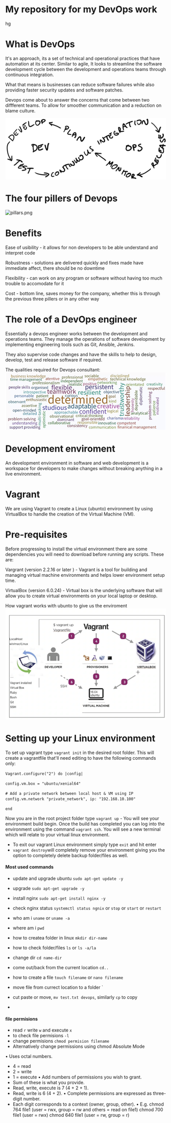 # My repository for my DevOps work 
hg
# What is DevOps
It's an approach, its a set of technical and operational practices that have automation at its center. Similar to agile, It looks to streamline the software development cycle between the development and operations teams through continuous integration.

What that means is businesses can reduce software failures while also providing faster security updates and software patches.

Devops come about to answer the concerns that come between two diffferent teams. To allow for smoother communication and a reduction on blame culture.

![DevOps-Cycle-0.1-1024x392.png](./images/DevOps-Cycle.png)

# The four pillers of Devops
![pillars.png](.images/pillars.png)




# Benefits
Ease of usibility - it allows for non developers to be able understand and interpret code

Robustness - solutions are delivered quickly and fixes made have immediate affect, there should be no downtime

Flexibility - can work on any program or software without having too much trouble to accomodate for it

Cost - bottom line, saves money for the company, whether this is through the previous three pillers or in any other way

# The role of a DevOps engineer 
Essentially a devops engineer works between the development and operations teams. They manage the operations of software development by implementing 
engineering tools such as Git, Ansible, Jenkins.

They also supervise code changes and have the skills to help to design, develop, test and release software if required.


The qualities required for Devops consultant:
![What_is_devops.png](./images/What_is_devops.png)
 


# Development enviroment
An development environment in software and web development is a workspace for developers to make changes without breaking anything in a live environment. 


# Vagrant 
We are using Vagrant to create a Linux (ubunto) environment by using VirtualBox to handle the creation of the Virtual Machine (VM). 

# Pre-requisites
Before progressing to install the virtual environment there are some dependencies you will need to download before running any scripts. These are:

Vargrant (version 2.2.16 or later ) - Vagrant is a tool for building and managing virtual machine environments and helps lower environment setup time.

VirtualBox (version 6.0.24) - Virtual box is the underlying software that will allow you to create virtual environments on your local laptop or desktop.

How vagrant works with ubunto to give us the enviroment
![vagrant_diagram.png](./images/vagrant_diagram.png)

# Setting up your Linux environment
To set up vagrant type `vagrant init` in the desired root folder. This will create a vagrantfile that'll need editing to have the following commands only:

`Vagrant.configure("2") do |config|`

 `config.vm.box = "ubuntu/xenial64"`

 `# Add a private network between local host & VM using IP`
 `config.vm.network "private_network", ip: "192.168.10.100"`

`end`

Now you are in the root project folder type `vagrant up` - You will see your environment build begin. Once the build has completed you can log into the environment using the command `vagrant ssh`. You will see a new terminal which will relate to your virtual linux environment.

- To exit our vagrant Linux environment simply type `exit` and hit enter
- `vagrant destroy`will completely remove your environment giving you the option to completely delete backup folder/files as well.

#### Most used commands
- update and upgrade ubuntu `sudo apt-get update -y`
- upgrade `sudo apt-get upgrade -y`
- install nginx `sudo apt-get install nginx -y`
- check nginx status `systemctl status ngnix` or `stop` or `start` or `restart`
- who am i `uname` or `uname -a`
- where am i `pwd`
- how to createa folder in linux `mkdir dir-name`
- how to check folder/files `ls` or `ls -a/la`
- change dir `cd name-dir`
- come out/back from the current location `cd..`
- how to create a file `touch filename` or `nano filename`
- move file from currect location to a folder `
- cut paste or move, `mv test.txt devops`, similarly `cp` to copy

- 

#### file permisions
- read `r` write `w` and execute `x`
- to check file permisions `-l`
- change permisions `chmod permision filename`
- Alternatively change permissions using chmod Absolute Mode

• Uses octal numbers. 
- 4 = read 
- 2 = write 
- 1 = execute 
• Add numbers of permissions you wish to grant. 
- Sum of these is what you provide. 
- Read, write, execute is 7 (4 + 2 + 1). 
- Read, write is 6 (4 + 2). 
• Complete permissions are expressed as three-digit number. 
- Each digit corresponds to a context (owner, group, other).
• E.g. chmod 764 file1 (user = rwx, group = rw and others = read on file1)
           chmod 700 file1 (user = rwx)
           chmod 640 file1 (user = rw, group = r)


